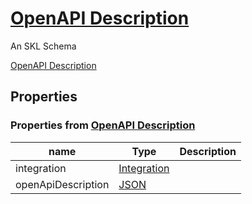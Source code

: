 <!--- This is an autogenerated file -->
# [OpenAPI Description](../../../schemas/core/open-api-description)

An SKL Schema



[OpenAPI Description](../../../schemas/core/open-api-description)

## Properties

### Properties from [OpenAPI Description](../../../schemas/core/open-api-description)

| name | Type | Description |
| ---- | ---- | ----------- |
| integration | [Integration](../../../schemas/core/integration) |  |
| openApiDescription | [JSON](http://www.w3.org/1999/02/22-rdf-syntax-ns#JSON) |  |


